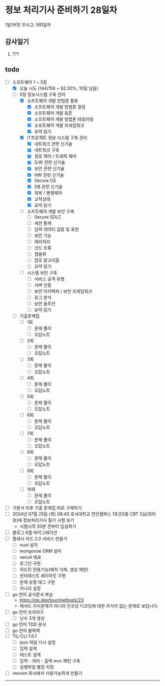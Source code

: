 # 정보 처리기사 준비하기 28일차

1일1커밋 무사고: 581일차

## 감사일기

1. ???

## todo

- [ ] 소프트웨어 1 ~ 5장
  - [x] 오늘 시도 (144/156 = 92.30%, 10일 남음)
  - [ ] 5장 정보시스템 구축 관리
    - [x] 소프트웨어 개발 방법론 활용
      - [x] 소프트웨어 개발 방법론 결정
      - [x] 소프트웨어 개발 표준
      - [x] 소프트웨어 개발 방법론 테일러링
      - [x] 소프트웨어 개발 프레임워크
      - [x] 요약 읽기
    - [x] IT프로젝트 정보 시스템 구축 관리
      - [x] 네트워크 관련 신기술
      - [x] 네트워크 구축
      - [x] 경로 제어 / 트레픽 제어
      - [x] S/W 관련 신기술
      - [x] 보안 관련 신기술
      - [x] HW 관련 신기술
      - [x] Secure OS
      - [x] DB 관련 신기술
      - [x] 회복 / 병행제어
      - [x] 교착상태
      - [x] 요약 읽기
    - [ ] 소프트웨어 개발 보안 구축
      - [ ] Secure SDLC
      - [ ] 세션 통제
      - [ ] 입력 데이터 검증 및 표현
      - [ ] 보안 기능
      - [ ] 에러처리
      - [ ] 코드 오류
      - [ ] 캡슐화
      - [ ] 암호 알고리즘
      - [ ] 요약 읽기
    - [ ] 시스템 보안 구축
      - [ ] 서비스 공격 유형
      - [ ] 서버 인증
      - [ ] 보안 아키텍쳐 / 보안 프레임워크
      - [ ] 로그 분석
      - [ ] 보안 솔루션
      - [ ] 요약 읽기
  - [ ] 기출문제집
    - [ ] 1회
      - [ ] 문제 풀이
      - [ ] 오답노트
    - [ ] 2회
      - [ ] 문제 풀이
      - [ ] 오답노트
    - [ ] 3회
      - [ ] 문제 풀이
      - [ ] 오답노트
    - [ ] 4회
      - [ ] 문제 풀이
      - [ ] 오답노트
    - [ ] 5회
      - [ ] 문제 풀이
      - [ ] 오답노트
    - [ ] 6회
      - [ ] 문제 풀이
      - [ ] 오답노트
    - [ ] 7회
      - [ ] 문제 풀이
      - [ ] 오답노트
    - [ ] 8회
      - [ ] 문제 풀이
      - [ ] 오답노트
    - [ ] 9회
      - [ ] 문제 풀이
      - [ ] 오답노트
    - [ ] 10회
      - [ ] 문제 풀이
      - [ ] 오답노트
- [ ] 기본서 이후 기출 문제집 따로 구매하기
- [ ] 2024년 07월 25일 (목) 08:40 호서대학교 천안캠퍼스 1호관3층 CBT 3실(305호)에 정보처리기사 필기 시험 보기
  - 시험시작 20분 전부터 입실하기
- [ ] 블로그 6월 마이그레이션
- [ ] 플래시 카드 2.0 서비스 만들기
  - [ ] nuxt 설치
  - [ ] mongoose ORM 설치
  - [ ] vercel 배포
  - [ ] 로그인 구현
  - [ ] 어드민 전용기능(배치 삭제, 생성 제한)
  - [ ] 핀터레스트 레이아웃 구현
  - [ ] 문제 유형 태그 구현
  - [ ] 카나리 설정
- [ ] go 언어 공식문서 복습
  - https://go.dev/tour/methods/23
  - 메서드 지식문제가 아니라 인코딩 디코딩에 대한 지식이 없는 문제로 보입니다.
- [ ] go 언어 숫자야구
  - [ ] 난수 3개 생성
- [ ] go 언어 TDD 문서
- [ ] go 언어 블랙잭
- [ ] TIL-CLI 1.0.1
  - [ ] json 파일 다시 설정
  - [ ] 입력 설계
  - [ ] 테스트 설계
  - [ ] 입력 - 처리 - 출력 mvc 패턴 구축
  - [ ] 실행파일 별칭 지정
- [ ] neovim 회사에서 사용가능하게 만들기

---


